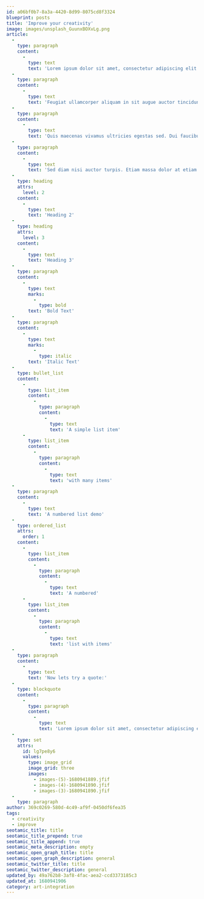 ```yaml
---
id: a06bf0b7-8a3a-4420-8d99-8075cd8f3324
blueprint: posts
title: 'Improve your creativity'
image: images/unsplash_GuunxBOXvLg.png
article:
  -
    type: paragraph
    content:
      -
        type: text
        text: 'Lorem ipsum dolor sit amet, consectetur adipiscing elit. Placerat porttitor felis porttitor amet aliquam ut tempus. Consectetur malesuada mauris in ac amet quis. Accumsan a, odio enim eget est sed. Iaculis amet netus non scelerisque tincidunt risus. Eu fermentum viverra felis neque lorem risus imperdiet rhoncus, magna. Tortor nec facilisis pharetra pharetra. Fermentum aenean parturient adipiscing odio. Ullamcorper non dolor dictum lacus urna nam in sem facilisis. Neque, semper morbi praesent est in a quis etiam.'
  -
    type: paragraph
    content:
      -
        type: text
        text: 'Feugiat ullamcorper aliquam in sit augue auctor tincidunt. Lectus aliquam consectetur in commodo ullamcorper aliquet nunc, sed consequat. Quis auctor pharetra urna non tempus aliquet ultrices sodales.'
  -
    type: paragraph
    content:
      -
        type: text
        text: 'Quis maecenas vivamus ultricies egestas sed. Dui faucibus faucibus sed nisi. Elementum bibendum vel morbi cursus arcu facilisis aliquam. Ultrices donec egestas vestibulum tempus varius mi enim. Vulputate volutpat scelerisque tincidunt sed cursus aenean luctus tempor, tortor.'
  -
    type: paragraph
    content:
      -
        type: text
        text: 'Sed diam nisi auctor turpis. Etiam massa dolor at etiam nunc varius dui. Neque fringilla vel, mauris duis aliquam odio purus gravida. Sodales fermentum euismod arcu, morbi suscipit nulla diam tristique. Volutpat, egestas donec sollicitudin convallis. Justo, morbi sit nunc amet in sit elementum diam dis. Sit tortor sit dui non ultrices ac.'
  -
    type: heading
    attrs:
      level: 2
    content:
      -
        type: text
        text: 'Heading 2'
  -
    type: heading
    attrs:
      level: 3
    content:
      -
        type: text
        text: 'Heading 3'
  -
    type: paragraph
    content:
      -
        type: text
        marks:
          -
            type: bold
        text: 'Bold Text'
  -
    type: paragraph
    content:
      -
        type: text
        marks:
          -
            type: italic
        text: 'Italic Text'
  -
    type: bullet_list
    content:
      -
        type: list_item
        content:
          -
            type: paragraph
            content:
              -
                type: text
                text: 'A simple list item'
      -
        type: list_item
        content:
          -
            type: paragraph
            content:
              -
                type: text
                text: 'with many items'
  -
    type: paragraph
    content:
      -
        type: text
        text: 'A numbered list demo'
  -
    type: ordered_list
    attrs:
      order: 1
    content:
      -
        type: list_item
        content:
          -
            type: paragraph
            content:
              -
                type: text
                text: 'A numbered'
      -
        type: list_item
        content:
          -
            type: paragraph
            content:
              -
                type: text
                text: 'list with items'
  -
    type: paragraph
    content:
      -
        type: text
        text: 'Now lets try a quote:'
  -
    type: blockquote
    content:
      -
        type: paragraph
        content:
          -
            type: text
            text: 'Lorem ipsum dolor sit amet, consectetur adipiscing elit. Placerat porttitor felis porttitor amet aliquam ut tempus. Consectetur malesuada mauris in ac amet quis.'
  -
    type: set
    attrs:
      id: lg7pe8y6
      values:
        type: image_grid
        image_grid: three
        images:
          - images-(5)-1680941889.jfif
          - images-(4)-1680941890.jfif
          - images-(3)-1680941890.jfif
  -
    type: paragraph
author: 369c0269-580d-4c49-af9f-0450df6fea35
tags:
  - creativity
  - improve
seotamic_title: title
seotamic_title_prepend: true
seotamic_title_append: true
seotamic_meta_description: empty
seotamic_open_graph_title: title
seotamic_open_graph_description: general
seotamic_twitter_title: title
seotamic_twitter_description: general
updated_by: 49a762b8-3af8-4fac-aea2-ccd3373185c3
updated_at: 1680941906
category: art-integration
---
```

